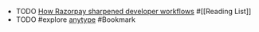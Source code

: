 - TODO [How Razorpay sharpened developer workflows](https://www.figma.com/blog/how-razorpay-sharpened-developer-workflows/) #[[Reading List]]
- TODO #explore [anytype](https://anytype.io/) #Bookmark
